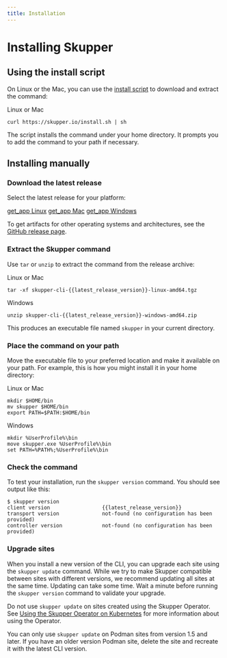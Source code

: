```yaml
---
title: Installation
---
```


# Installing Skupper

## Using the install script

On Linux or the Mac, you can use the [install script][install-script]
to download and extract the command:

<div class="code-label">Linux or Mac</div>

~~~ shell
curl https://skupper.io/install.sh | sh
~~~

The script installs the command under your home directory.  It prompts
you to add the command to your path if necessary.

[install-script]: https://github.com/skupperproject/skupper-website/blob/main/docs/install.sh

## Installing manually

### Download the latest release

Select the latest release for your platform:

<nav class="button-group">
  <a class="button" href="https://github.com/skupperproject/skupper/releases/download/{{latest_release_version}}/skupper-cli-{{latest_release_version}}-linux-amd64.tgz"><span class="material-icons">get_app</span> Linux</a>
  <a class="button" href="https://github.com/skupperproject/skupper/releases/download/{{latest_release_version}}/skupper-cli-{{latest_release_version}}-mac-amd64.tgz"><span class="material-icons">get_app</span> Mac</a>
  <a class="button" href="https://github.com/skupperproject/skupper/releases/download/{{latest_release_version}}/skupper-cli-{{latest_release_version}}-windows-amd64.zip"><span class="material-icons">get_app</span> Windows</a>
</nav>

To get artifacts for other operating systems and architectures, see
the [GitHub release page][release-page].

[release-page]: https://github.com/skupperproject/skupper/releases/tag/{{latest_release_version}}

### Extract the Skupper command

Use `tar` or `unzip` to extract the command from the release archive:

<div class="code-label">Linux or Mac</div>

~~~ shell
tar -xf skupper-cli-{{latest_release_version}}-linux-amd64.tgz
~~~

<div class="code-label">Windows</div>

~~~ shell
unzip skupper-cli-{{latest_release_version}}-windows-amd64.zip
~~~

This produces an executable file named `skupper` in your current
directory.

### Place the command on your path

Move the executable file to your preferred location and make it
available on your path.  For example, this is how you might install it
in your home directory:

<div class="code-label">Linux or Mac</div>

~~~ console
mkdir $HOME/bin
mv skupper $HOME/bin
export PATH=$PATH:$HOME/bin
~~~

<div class="code-label">Windows</div>

~~~ console
mkdir %UserProfile%\bin
move skupper.exe %UserProfile%\bin
set PATH=%PATH%;%UserProfile%\bin
~~~

### Check the command

To test your installation, run the `skupper version` command.  You
should see output like this:

~~~ console
$ skupper version
client version                 {{latest_release_version}}
transport version              not-found (no configuration has been provided)
controller version             not-found (no configuration has been provided)
~~~

### Upgrade sites

When you install a new version of the CLI, you can upgrade each site
using the `skupper update` command.  While we try to make Skupper
compatible between sites with different versions, we recommend
updating all sites at the same time.
Updating can take some time. Wait a minute before running the 
`skupper version` command to validate your upgrade.

Do not use `skupper update` on sites created using the Skupper Operator. See [Using the Skupper Operator on Kubernetes](/docs/operator/index.html) for more information about using the Operator.

You can only use `skupper update` on Podman sites from version 1.5 and later. If
you have an older version Podman site, delete the site and recreate it with the
latest CLI version.